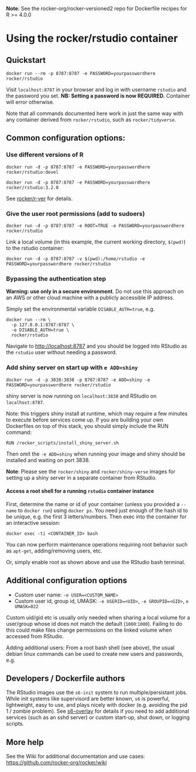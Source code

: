 **Note**: See the rocker-org/rocker-versioned2 repo for Dockerfile recipes for R >= 4.0.0



# Using the rocker/rstudio container

## Quickstart

    docker run --rm -p 8787:8787 -e PASSWORD=yourpasswordhere rocker/rstudio

Visit `localhost:8787` in your browser and log in with username `rstudio` and the password you set. **NB: Setting a password is now REQUIRED.**  Container will error otherwise.


Note that all commands documented here work in just the same way with any container derived from `rocker/rstudio`,
such as `rocker/tidyverse`.  

## Common configuration options:


### Use different versions of R

    docker run -d -p 8787:8787 -e PASSWORD=yourpasswordhere rocker/rstudio:devel

    docker run -d -p 8787:8787 -e PASSWORD=yourpasswordhere rocker/rstudio:3.2.0

See [rocker/r-ver](https://github.com/rocker-org/rocker-versioned) for details.


### Give the user root permissions (add to sudoers)

    docker run -d -p 8787:8787 -e ROOT=TRUE -e PASSWORD=yourpasswordhere rocker/rstudio

Link a local volume (in this example, the current working directory, `$(pwd)`) to the rstudio container:

    docker run -d -p 8787:8787 -v $(pwd):/home/rstudio -e PASSWORD=yourpasswordhere rocker/rstudio

### Bypassing the authentication step

**Warning: use only in a secure environment**.  Do not use this approach on an
AWS or other cloud machine with a publicly accessible IP address. 

Simply set the environmental variable `DISABLE_AUTH=true`, e.g.

```
docker run --rm \
  -p 127.0.0.1:8787:8787 \
  -e DISABLE_AUTH=true \
  rocker/rstudio
```

Navigate to <http://localhost:8787> and you should be logged into RStudio as
the `rstudio` user without needing a password.


### Add shiny server on start up with `e ADD=shiny`

    docker run -d -p 3838:3838 -p 8787:8787 -e ADD=shiny -e PASSWORD=yourpasswordhere rocker/rstudio

shiny server is now running on `localhost:3838` and RStudio on `localhost:8787`.  


Note: this triggers shiny install at runtime, which may require a few minutes to execute before services come up.
If you are building your own Dockerfiles on top of this stack, you should simply include the RUN command:

    RUN /rocker_scripts/install_shiny_server.sh

Then omit the `-e ADD=shiny` when running your image and shiny should be installed and waiting on port 3838.

**Note**: Please see the `rocker/shiny` and `rocker/shiny-verse` images for
setting up a shiny server in a separate container from RStudio. 


#### Access a root shell for a running `rstudio` container instance

First, determine the name or id of your container (unless you provided a `--name` to `docker run`) using `docker ps`.  You need just enough of the hash id to be unique, e.g. the first 3 letters/numbers.  Then exec into the container for an interactive session:

    docker exec -ti <CONTAINER_ID> bash

You can now perform maintenance operations requiring root behavior such as `apt-get`, adding/removing users, etc.  

Or, simply enable root as shown above and use the RStudio bash terminal.


## Additional configuration options

- Custom user name: `-e USER=<CUSTOM_NAME>`
- Custom user id, group id, UMASK: `-e USERID=<UID>`, `-e GROUPID=<GID>`, `e UMASK=022`


Custom uid/gid etc is usually only needed when sharing a local volume for a user/group whose id does not match the default (`1000`:`1000`).  Failing to do this could make files change permissions on the linked volume when accessed from RStudio. 


Adding additional users:  From a root bash shell (see above), the usual debian linux commands can be used to create new users and passwords, e.g. 

## Developers / Dockerfile authors

The RStudio images use the `s6-init` system to run multiple/persistant jobs.  While init systems like supervisord are better known, `s6` is powerful, lightweight, easy to use, and plays nicely with docker (e.g. avoiding the pid 1 / zombie problem).  See [s6-overlay](https://github.com/just-containers/s6-overlay) for details if you need to add additional services (such as an sshd server) or custom start-up, shut down, or logging scripts.  

## More help

See the Wiki for additional documentation and use cases: <https://github.com/rocker-org/rocker/wiki>


